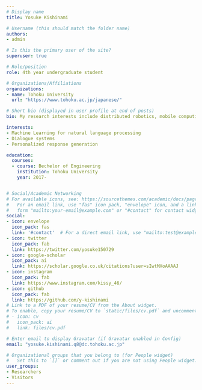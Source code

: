 ```yaml
---
# Display name
title: Yosuke Kishinami

# Username (this should match the folder name)
authors:
- admin

# Is this the primary user of the site?
superuser: true

# Role/position
role: 4th year undergraduate student

# Organizations/Affiliations
organizations:
- name: Tohoku University
  url: "https://www.tohoku.ac.jp/japanese/"

# Short bio (displayed in user profile at end of posts)
bio: My research interests include distributed robotics, mobile computing and programmable matter.

interests:
- Machine Learning for natural language processing
- Dialogue systems
- Personalized response generation

education:
  courses:
  - course: Bechelor of Engineering
    institution: Tohoku University
    year: 2017-


# Social/Academic Networking
# For available icons, see: https://sourcethemes.com/academic/docs/page-builder/#icons
#   For an email link, use "fas" icon pack, "envelope" icon, and a link in the
#   form "mailto:your-email@example.com" or "#contact" for contact widget.
social:
- icon: envelope
  icon_pack: fas
  link: '#contact'  # For a direct email link, use "mailto:test@example.org".
- icon: twitter
  icon_pack: fab
  link: https://twitter.com/yosuke150729
- icon: google-scholar
  icon_pack: ai
  link: https://scholar.google.co.uk/citations?user=sIwtMXoAAAAJ
- icon: instagram
  icon_pack: fab
  link: https://www.instagram.com/kissy_46/
- icon: github
  icon_pack: fab
  link: https://github.com/y-kishinami
# Link to a PDF of your resume/CV from the About widget.
# To enable, copy your resume/CV to `static/files/cv.pdf` and uncomment the lines below.
# - icon: cv
#   icon_pack: ai
#   link: files/cv.pdf

# Enter email to display Gravatar (if Gravatar enabled in Config)
email: "yosuke.kishinami.q8@dc.tohoku.ac.jp"

# Organizational groups that you belong to (for People widget)
#   Set this to `[]` or comment out if you are not using People widget.
user_groups:
- Researchers
- Visitors
---
```



